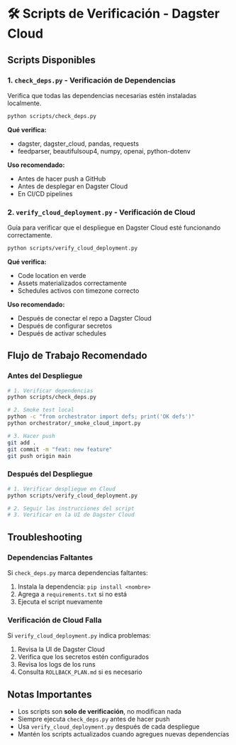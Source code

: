 # 🛠 Scripts de Verificación - Dagster Cloud

## Scripts Disponibles

### 1. `check_deps.py` - Verificación de Dependencias
Verifica que todas las dependencias necesarias estén instaladas localmente.

```bash
python scripts/check_deps.py
```

**Qué verifica:**
- dagster, dagster_cloud, pandas, requests
- feedparser, beautifulsoup4, numpy, openai, python-dotenv

**Uso recomendado:**
- Antes de hacer push a GitHub
- Antes de desplegar en Dagster Cloud
- En CI/CD pipelines

### 2. `verify_cloud_deployment.py` - Verificación de Cloud
Guía para verificar que el despliegue en Dagster Cloud esté funcionando correctamente.

```bash
python scripts/verify_cloud_deployment.py
```

**Qué verifica:**
- Code location en verde
- Assets materializados correctamente
- Schedules activos con timezone correcto

**Uso recomendado:**
- Después de conectar el repo a Dagster Cloud
- Después de configurar secretos
- Después de activar schedules

## Flujo de Trabajo Recomendado

### Antes del Despliegue
```bash
# 1. Verificar dependencias
python scripts/check_deps.py

# 2. Smoke test local
python -c "from orchestrator import defs; print('OK defs')"
python orchestrator/_smoke_cloud_import.py

# 3. Hacer push
git add .
git commit -m "feat: new feature"
git push origin main
```

### Después del Despliegue
```bash
# 1. Verificar despliegue en Cloud
python scripts/verify_cloud_deployment.py

# 2. Seguir las instrucciones del script
# 3. Verificar en la UI de Dagster Cloud
```

## Troubleshooting

### Dependencias Faltantes
Si `check_deps.py` marca dependencias faltantes:
1. Instala la dependencia: `pip install <nombre>`
2. Agrega a `requirements.txt` si no está
3. Ejecuta el script nuevamente

### Verificación de Cloud Falla
Si `verify_cloud_deployment.py` indica problemas:
1. Revisa la UI de Dagster Cloud
2. Verifica que los secretos estén configurados
3. Revisa los logs de los runs
4. Consulta `ROLLBACK_PLAN.md` si es necesario

## Notas Importantes

- Los scripts son **solo de verificación**, no modifican nada
- Siempre ejecuta `check_deps.py` antes de hacer push
- Usa `verify_cloud_deployment.py` después de cada despliegue
- Mantén los scripts actualizados cuando agregues nuevas dependencias

